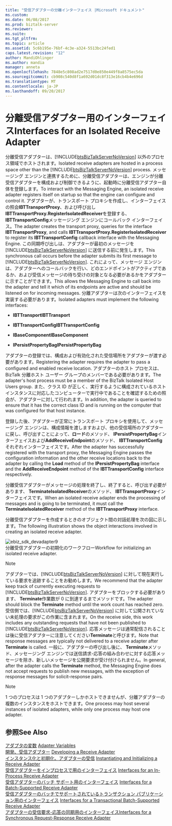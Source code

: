 ```yaml
---
title: "受信アダプターの分離インターフェイス |Microsoft ドキュメント"
ms.custom: 
ms.date: 06/08/2017
ms.prod: biztalk-server
ms.reviewer: 
ms.suite: 
ms.tgt_pltfrm: 
ms.topic: article
ms.assetid: 5c6b195e-76bf-4c3e-a324-5513bc24fed1
caps.latest.revision: "12"
author: MandiOhlinger
ms.author: mandia
manager: anneta
ms.openlocfilehash: 7848e5c808ad2e7517d0e850e449f8a8575ec5da
ms.sourcegitcommit: cb908c540d8f1a692d01dc8f313e16cb4b4e696d
ms.translationtype: MT
ms.contentlocale: ja-JP
ms.lasthandoff: 09/20/2017
---
```

# <a name="interfaces-for-an-isolated-receive-adapter"></a><span data-ttu-id="a4a3d-102">分離受信アダプター用のインターフェイス</span><span class="sxs-lookup"><span data-stu-id="a4a3d-102">Interfaces for an Isolated Receive Adapter</span></span>
<span data-ttu-id="a4a3d-103">分離受信アダプターは、[!INCLUDE[btsBizTalkServerNoVersion](../includes/btsbiztalkservernoversion-md.md)] 以外のプロセス領域でホストされます。</span><span class="sxs-lookup"><span data-stu-id="a4a3d-103">Isolated receive adapters are hosted in a process space other than the [!INCLUDE[btsBizTalkServerNoVersion](../includes/btsbiztalkservernoversion-md.md)] process.</span></span> <span data-ttu-id="a4a3d-104">メッセージング エンジンと連携するために、分離受信アダプターは、エンジンが分離受信アダプターを構成および制御できるように、起動時に分離受信アダプター自体を登録します。</span><span class="sxs-lookup"><span data-stu-id="a4a3d-104">To interact with the Messaging Engine, an isolated receive adapter registers itself on startup so that the engine can configure and control it.</span></span> <span data-ttu-id="a4a3d-105">アダプターが、トランスポート プロキシを作成し、インターフェイスの照会**IBTTransportProxy**、および呼び出し**IBTTransportProxy.RegisterIsolatedReceiver**を登録する、 **IBTTransportConfig**メッセージング エンジンにコールバック インターフェイス。</span><span class="sxs-lookup"><span data-stu-id="a4a3d-105">The adapter creates the transport proxy, queries for the interface **IBTTransportProxy**, and calls **IBTTransportProxy.RegisterIsolatedReceiver** to register its **IBTTransportConfig** callback interface with the Messaging Engine.</span></span> <span data-ttu-id="a4a3d-106">この同期呼び出しは、アダプターが最初のメッセージを [!INCLUDE[btsBizTalkServerNoVersion](../includes/btsbiztalkservernoversion-md.md)] に送信する前に発生します。</span><span class="sxs-lookup"><span data-stu-id="a4a3d-106">This synchronous call occurs before the adapter submits its first message to [!INCLUDE[btsBizTalkServerNoVersion](../includes/btsbiztalkservernoversion-md.md)].</span></span> <span data-ttu-id="a4a3d-107">これによって、メッセージ エンジンは、アダプターへのコールバックを行い、どのエンドポイントがアクティブであるか、および受信メッセージの待ち受けの対象となる必要があるかをアダプターに示すことができます。</span><span class="sxs-lookup"><span data-stu-id="a4a3d-107">This allows the Messaging Engine to call back into the adapter and tell it which of its endpoints are active and should be listened on for incoming messages.</span></span> <span data-ttu-id="a4a3d-108">分離アダプターは次のインターフェイスを実装する必要があります。</span><span class="sxs-lookup"><span data-stu-id="a4a3d-108">Isolated adapters must implement the following interfaces:</span></span>  
  
-   <span data-ttu-id="a4a3d-109">**IBTTransport**</span><span class="sxs-lookup"><span data-stu-id="a4a3d-109">**IBTTransport**</span></span>  
  
-   <span data-ttu-id="a4a3d-110">**IBTTransportConfig**</span><span class="sxs-lookup"><span data-stu-id="a4a3d-110">**IBTTransportConfig**</span></span>  
  
-   <span data-ttu-id="a4a3d-111">**IBaseComponent**</span><span class="sxs-lookup"><span data-stu-id="a4a3d-111">**IBaseComponent**</span></span>  
  
-   <span data-ttu-id="a4a3d-112">**IPersistPropertyBag**</span><span class="sxs-lookup"><span data-stu-id="a4a3d-112">**IPersistPropertyBag**</span></span>  
  
 <span data-ttu-id="a4a3d-113">アダプターの登録では、構成および有効化された受信場所をアダプターが渡す必要があります。</span><span class="sxs-lookup"><span data-stu-id="a4a3d-113">Registering the adapter requires the adapter to pass a configured and enabled receive location.</span></span> <span data-ttu-id="a4a3d-114">アダプターのホスト プロセスは、BizTalk 分離ホスト ユーザー グループのメンバーである必要があります。</span><span class="sxs-lookup"><span data-stu-id="a4a3d-114">The adapter's host process must be a member of the BizTalk Isolated Host Users group.</span></span> <span data-ttu-id="a4a3d-115">また、クラス ID が正しく、実行するように構成されているホスト インスタンスに対応したコンピューターで実行中であることを確認するための照会が、アダプターに対して行われます。</span><span class="sxs-lookup"><span data-stu-id="a4a3d-115">In addition, the adapter is queried to ensure that it has the correct class ID and is running on the computer that was configured for that host instance.</span></span>  
  
 <span data-ttu-id="a4a3d-116">登録した後、アダプターが正常にトランスポート プロキシを使用して、メッセージング エンジンは、構成情報を渡しますおよび、他の受信場所のアダプターに戻し、呼び出すことによって、**ロード**のメソッド、 **IPersistPropertyBag**インターフェイスおよび**AddReceiveEndpoint**のメソッド、 **IBTTransportConfig**それぞれインターフェイスです。</span><span class="sxs-lookup"><span data-stu-id="a4a3d-116">After the adapter has successfully registered with the transport proxy, the Messaging Engine passes the configuration information and the other receive locations back to the adapter by calling the **Load** method of the **IPersistPropertyBag** interface and the **AddReceiveEndpoint** method of the **IBTTransportConfig** interface respectively.</span></span>  
  
 <span data-ttu-id="a4a3d-117">分離受信アダプターがメッセージの処理を終了し、終了すると、呼び出す必要があります、 **TerminateIsolatedReceiver**のメソッド、 **IBTTransportProxy**インターフェイスです。</span><span class="sxs-lookup"><span data-stu-id="a4a3d-117">When an isolated receive adapter ends the processing of messages and is going to be terminated, it must call the **TerminateIsolatedReceiver** method of the **IBTTransportProxy** interface.</span></span>  
  
 <span data-ttu-id="a4a3d-118">分離受信アダプターを作成するときのオブジェクト間の対話処理を次の図に示します。</span><span class="sxs-lookup"><span data-stu-id="a4a3d-118">The following illustration shows the object interactions involved in creating an isolated receive adapter.</span></span>  
  
 ![](../core/media/ebiz-sdk-devadapter9.gif "ebiz_sdk_devadapter9")  
<span data-ttu-id="a4a3d-119">分離受信アダプターの初期化のワークフロー</span><span class="sxs-lookup"><span data-stu-id="a4a3d-119">Workflow for initializing an isolated receive adapter.</span></span>  
  
> [!NOTE]
>  <span data-ttu-id="a4a3d-120">アダプターでは、[!INCLUDE[btsBizTalkServerNoVersion](../includes/btsbiztalkservernoversion-md.md)] に対して現在実行している要求を追跡することをお勧めします。</span><span class="sxs-lookup"><span data-stu-id="a4a3d-120">We recommend that the adapter keep track of currently executing requests to [!INCLUDE[btsBizTalkServerNoVersion](../includes/btsbiztalkservernoversion-md.md)].</span></span> <span data-ttu-id="a4a3d-121">アダプターをブロックする必要があります、 **Terminate**作業数が 0 に到達するまでメソッドです。</span><span class="sxs-lookup"><span data-stu-id="a4a3d-121">The adapter should block the **Terminate** method until the work count has reached zero.</span></span> <span data-ttu-id="a4a3d-122">受信側では、[!INCLUDE[btsBizTalkServerNoVersion](../includes/btsbiztalkservernoversion-md.md)] に対して公開されていない未処理の要求がこの作業に含まれます。</span><span class="sxs-lookup"><span data-stu-id="a4a3d-122">On the receive side, this work includes any outstanding requests that have not been published to [!INCLUDE[btsBizTalkServerNoVersion](../includes/btsbiztalkservernoversion-md.md)].</span></span> <span data-ttu-id="a4a3d-123">応答メッセージは通常配信されることは後に受信アダプターに注意してください**Terminate**と呼びます。</span><span class="sxs-lookup"><span data-stu-id="a4a3d-123">Note that response messages are typically not delivered to a receive adapter after **Terminate** is called.</span></span> <span data-ttu-id="a4a3d-124">一般に、アダプターの呼び出し後に、 **Terminate**メソッド、メッセージング エンジンでは送信請求-応答の組み合わせに対する応答メッセージを除き、新しいメッセージを公開要求が受け付けられません。</span><span class="sxs-lookup"><span data-stu-id="a4a3d-124">In general, after the adapter calls the **Terminate** method, the Messaging Engine does not accept requests to publish new messages, with the exception of response messages for solicit-response pairs.</span></span>  
  
> [!NOTE]
>  <span data-ttu-id="a4a3d-125">1 つのプロセスは 1 つのアダプターしかホストできませんが、分離アダプターの複数のインスタンスをホストできます。</span><span class="sxs-lookup"><span data-stu-id="a4a3d-125">One process may host several instances of isolated adapters, while only one process may host one adapter.</span></span>  
  
## <a name="see-also"></a><span data-ttu-id="a4a3d-126">参照</span><span class="sxs-lookup"><span data-stu-id="a4a3d-126">See Also</span></span>  
 <span data-ttu-id="a4a3d-127">[アダプタの変数](../core/adapter-variables.md) </span><span class="sxs-lookup"><span data-stu-id="a4a3d-127">[Adapter Variables](../core/adapter-variables.md) </span></span>  
 <span data-ttu-id="a4a3d-128">[開発、受信アダプター](../core/developing-a-receive-adapter.md) </span><span class="sxs-lookup"><span data-stu-id="a4a3d-128">[Developing a Receive Adapter](../core/developing-a-receive-adapter.md) </span></span>  
 <span data-ttu-id="a4a3d-129">[インスタンス化と初期化、アダプターの受信](../core/instantiating-and-initializing-a-receive-adapter.md) </span><span class="sxs-lookup"><span data-stu-id="a4a3d-129">[Instantiating and Initializing a Receive Adapter](../core/instantiating-and-initializing-a-receive-adapter.md) </span></span>  
 <span data-ttu-id="a4a3d-130">[受信アダプターをインプロセスで用のインターフェイス](../core/interfaces-for-an-in-process-receive-adapter.md) </span><span class="sxs-lookup"><span data-stu-id="a4a3d-130">[Interfaces for an In-Process Receive Adapter](../core/interfaces-for-an-in-process-receive-adapter.md) </span></span>  
 <span data-ttu-id="a4a3d-131">[受信アダプターのバッチ サポート用のインターフェイス](../core/interfaces-for-a-batch-supported-receive-adapter.md) </span><span class="sxs-lookup"><span data-stu-id="a4a3d-131">[Interfaces for a Batch-Supported Receive Adapter](../core/interfaces-for-a-batch-supported-receive-adapter.md) </span></span>  
 <span data-ttu-id="a4a3d-132">[受信アダプターのバッチでサポートされているトランザクション パブリケーション用のインターフェイス](../core/interfaces-for-a-transactional-batch-supported-receive-adapter.md) </span><span class="sxs-lookup"><span data-stu-id="a4a3d-132">[Interfaces for a Transactional Batch-Supported Receive Adapter](../core/interfaces-for-a-transactional-batch-supported-receive-adapter.md) </span></span>  
 [<span data-ttu-id="a4a3d-133">アダプターの受信要求-応答の同期用のインターフェイス</span><span class="sxs-lookup"><span data-stu-id="a4a3d-133">Interfaces for a Synchronous Request-Response Receive Adapter</span></span>](../core/interfaces-for-a-synchronous-request-response-receive-adapter.md)